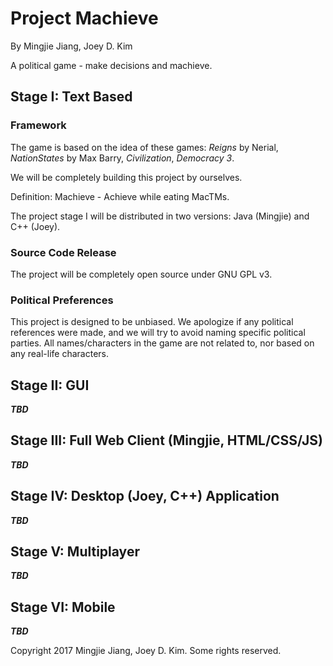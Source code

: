 # Project Machieve
By Mingjie Jiang, Joey D. Kim

A political game - make decisions and machieve.

## Stage I: Text Based
### Framework
The game is based on the idea of these games: *Reigns* by Nerial, *NationStates* by Max Barry, *Civilization*, *Democracy 3*.  

We will be completely building this project by ourselves.

Definition: Machieve - Achieve while eating MacTMs.

The project stage I will be distributed in two versions: Java (Mingjie) and C++ (Joey). 

### Source Code Release
The project will be completely open source under GNU GPL v3.

### Political Preferences
This project is designed to be unbiased. We apologize if any political references were made, and we will try to avoid naming specific political parties.
All names/characters in the game are not related to, nor based on any real-life characters. 

## Stage II: GUI
***TBD***
## Stage III: Full Web Client (Mingjie, HTML/CSS/JS)
***TBD***
## Stage IV: Desktop (Joey, C++) Application
***TBD***
## Stage V: Multiplayer
***TBD***
## Stage VI: Mobile
***TBD***

Copyright 2017 Mingjie Jiang, Joey D. Kim. Some rights reserved.

